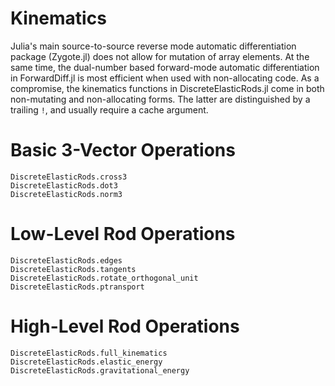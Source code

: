 # Kinematics

Julia's main source-to-source reverse mode automatic differentiation package
(Zygote.jl) does not allow for mutation of array elements. At the same time,
the dual-number based forward-mode automatic differentiation in ForwardDiff.jl
is most efficient when used with non-allocating code. As a compromise, the
kinematics functions in DiscreteElasticRods.jl come in both non-mutating and
non-allocating forms. The latter are distinguished by a trailing `!`, and
usually require a cache argument.

# Basic 3-Vector Operations
```@docs
DiscreteElasticRods.cross3
DiscreteElasticRods.dot3
DiscreteElasticRods.norm3
```

# Low-Level Rod Operations
```@docs
DiscreteElasticRods.edges
DiscreteElasticRods.tangents
DiscreteElasticRods.rotate_orthogonal_unit
DiscreteElasticRods.ptransport
```

# High-Level Rod Operations
```@docs
DiscreteElasticRods.full_kinematics
DiscreteElasticRods.elastic_energy
DiscreteElasticRods.gravitational_energy
```
